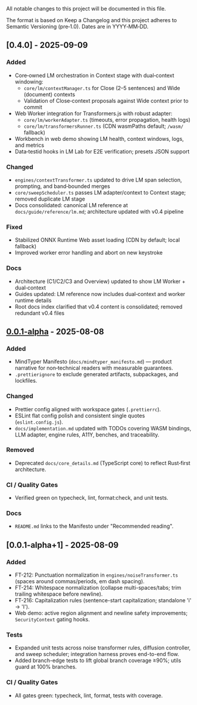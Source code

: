 <!--
╔══════════════════════════════════════════════════════╗
║  ░  C H A N G E L O G  ░░░░░░░░░░░░░░░░░░░░░░░░░░░░  ║
║                                                      ║
║                                                      ║
║                                                      ║
║                                                      ║
║           ╌╌  P L A C E H O L D E R  ╌╌              ║
║                                                      ║
║                                                      ║
║                                                      ║
║                                                      ║
╚══════════════════════════════════════════════════════╝
  • WHAT ▸ Release history for MindTyper
  • WHY  ▸ Transparent, skeptic‑friendly record of changes
  • HOW  ▸ Keep a Changelog format; date‑stamped entries
-->

All notable changes to this project will be documented in this file.

The format is based on Keep a Changelog and this project adheres to Semantic Versioning (pre‑1.0). Dates are in YYYY‑MM‑DD.
## [0.4.0] - 2025-09-09

### Added

- Core‑owned LM orchestration in Context stage with dual‑context windowing:
  - `core/lm/contextManager.ts` for Close (2–5 sentences) and Wide (document) contexts
  - Validation of Close‑context proposals against Wide context prior to commit
- Web Worker integration for Transformers.js with robust adapter:
  - `core/lm/workerAdapter.ts` (timeouts, error propagation, health logs)
  - `core/lm/transformersRunner.ts` (CDN wasmPaths default; `/wasm/` fallback)
- Workbench in web demo showing LM health, context windows, logs, and metrics
- Data‑testid hooks in LM Lab for E2E verification; presets JSON support

### Changed

- `engines/contextTransformer.ts` updated to drive LM span selection, prompting, and band‑bounded merges
- `core/sweepScheduler.ts` passes LM adapter/context to Context stage; removed duplicate LM stage
- Docs consolidated: canonical LM reference at `docs/guide/reference/lm.md`; architecture updated with v0.4 pipeline

### Fixed

- Stabilized ONNX Runtime Web asset loading (CDN by default; local fallback)
- Improved worker error handling and abort on new keystroke

### Docs

- Architecture (C1/C2/C3 and Overview) updated to show LM Worker + dual‑context
- Guides updated: LM reference now includes dual‑context and worker runtime details
- Root docs index clarified that v0.4 content is consolidated; removed redundant v0.4 files


## [0.0.1-alpha] - 2025-08-08

### Added

- MindTyper Manifesto (`docs/mindtyper_manifesto.md`) — product narrative for non‑technical readers with measurable guarantees.
- `.prettierignore` to exclude generated artifacts, subpackages, and lockfiles.

### Changed

- Prettier config aligned with workspace gates (`.prettierrc`).
- ESLint flat config polish and consistent single quotes (`eslint.config.js`).
- `docs/implementation.md` updated with TODOs covering WASM bindings, LLM adapter, engine rules, A11Y, benches, and traceability.

### Removed

- Deprecated `docs/core_details.md` (TypeScript core) to reflect Rust‑first architecture.

### CI / Quality Gates

- Verified green on typecheck, lint, format:check, and unit tests.

### Docs

- `README.md` links to the Manifesto under "Recommended reading".

[0.0.1-alpha]: https://github.com/becktothefuture/mindtyper-qna/releases/tag/v0.0.1-alpha

## [0.0.1-alpha+1] - 2025-08-09

### Added

- FT-212: Punctuation normalization in `engines/noiseTransformer.ts` (spaces around commas/periods, em dash spacing).
- FT-214: Whitespace normalization (collapse multi-spaces/tabs; trim trailing whitespace before newline).
- FT-216: Capitalization rules (sentence-start capitalization; standalone 'i' → 'I').
- Web demo: active region alignment and newline safety improvements; `SecurityContext` gating hooks.

### Tests

- Expanded unit tests across noise transformer rules, diffusion controller, and sweep scheduler; integration harness proves end-to-end flow.
- Added branch-edge tests to lift global branch coverage ≥90%; utils guard at 100% branches.

### CI / Quality Gates

- All gates green: typecheck, lint, format, tests with coverage.
